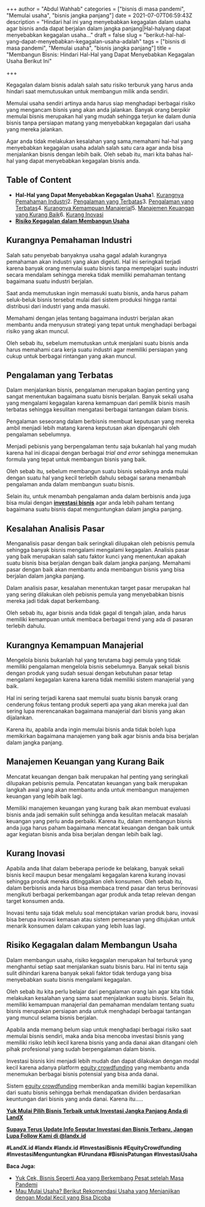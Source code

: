 +++
author = "Abdul Wahhab"
categories = ["bisnis di masa pandemi", "Memulai usaha", "bisnis jangka panjang"]
date = 2021-07-07T06:59:43Z
description = "Hindari hal ini yang menyebabkan kegagalan dalam usaha agar bisnis anda dapat berjalan dalam jangka panjang|Hal-halyang dapat menyebabkan kegagalan usaha..."
draft = false
slug = "berikut-hal-hal-yang-dapat-menyebabkan-kegagalan-usaha-adalah"
tags = ["bisnis di masa pandemi", "Memulai usaha", "bisnis jangka panjang"]
title = "Membangun Bisnis: Hindari Hal-Hal yang Dapat Menyebabkan Kegagalan Usaha Berikut Ini"

+++


Kegagalan dalam bisnis adalah salah satu risiko terburuk yang harus anda hindari saat memutusukan untuk membangun milik anda sendiri.

Memulai usaha sendiri artinya anda harus siap menghadapi berbagai risiko yang mengancam bisnis yang akan anda jalankan. Banyak orang berpikir memulai bisnis merupakan hal yang mudah sehingga terjun ke dalam dunia bisnis tanpa persiapan matang yang menyebabkan kegagalan dari usaha yang mereka jalankan.

Agar anda tidak melakukan kesalahan yang sama,memahami hal-hal yang menyebabkan kegagalan usaha adalah salah satu cara agar anda bisa menjalankan bisnis dengan lebih baik. Oleh sebab itu, mari kita bahas hal-hal yang dapat menyebabkan kegagalan bisnis anda.

## Table of Content

* **Hal-Hal yang Dapat Menyebabkan Kegagalan Usaha**1. [Kurangnya Pemahaman Industri](#kurangnya-pemahaman-industri)2. [Pengalaman yang Terbatas](#pengalaman-yang-terbatas)3. [Pengalaman yang Terbatas](#pengalaman-yang-terbatas)4. [Kurangnya Kemampuan Manajerial](#kurangnya-kemampuan-manajerial)5. [Manajemen Keuangan yang Kurang Baik](#manajemen-keuangan-yang-kurang-baik)6. [Kurang Inovasi](#kurang-inovasi)
* **[Risiko Kegagalan dalam Membangun Usaha](#risiko-kegagalan-dalam-membangun-usaha)**

## Kurangnya Pemahaman Industri

Salah satu penyebab banyaknya usaha gagal adalah kurangnya pemahaman akan industri yang akan digeluti. Hal ini seringkali terjadi karena banyak orang memulai suatu bisnis tanpa mempelajari suatu industri secara mendalam sehingga mereka tidak memiliki pemahaman tentang bagaimana suatu industri berjalan.

Saat anda memutuskan ingin memasuki suatu bisnis, anda harus paham seluk-beluk bisnis tersebut mulai dari sistem produksi hingga rantai distribusi dari industri yang anda masuki.

Memahami dengan jelas tentang bagaimana industri berjalan akan membantu anda menyusun strategi yang tepat untuk menghadapi berbagai risiko yang akan muncul.

Oleh sebab itu, sebelum memutuskan untuk menjalani suatu bisnis anda harus memahami cara kerja suatu industri agar memiliki persiapan yang cukup untuk berbagai rintangan yang akan muncul.

## Pengalaman yang Terbatas

Dalam menjalankan bisnis, pengalaman merupakan bagian penting yang sangat menentukan bagaimana suatu bisnis berjalan. Banyak sekali usaha yang mengalami kegagalan karena kemampuan dari pemilik bisnis masih terbatas sehingga kesulitan mengatasi berbagai tantangan dalam bisnis.

Pengalaman seseorang dalam berbisnis membuat keputusan yang mereka ambil menjadi lebih matang karena keputusan akan dipengaruhi oleh pengalaman sebelumnya.

Menjadi pebisnis yang berpengalaman tentu saja bukanlah hal yang mudah karena hal ini dicapai dengan berbagai _trial and error_ sehingga menemukan formula yang tepat untuk membangun bisnis yang baik.

Oleh sebab itu, sebelum membangun suatu bisnis sebaiknya anda mulai dengan suatu hal yang kecil terlebih dahulu sebagai sarana menambah pengalaman anda dalam membangun suatu bisnis.

Selain itu, untuk menambah pengalaman anda dalam berbisnis anda juga bisa mulai dengan **[investasi bisnis](https://landx.id/project/#/nmw1/)** agar anda lebih paham tentang bagaimana suatu bisnis dapat menguntungkan dalam jangka panjang.

## Kesalahan Analisis Pasar

Menganalisis pasar dengan baik seringkali dilupakan oleh pebisnis pemula sehingga banyak bisnis mengalami mengalami kegagalan. Analisis pasar yang baik merupakan salah satu faktor kunci yang menentukan apakah suatu bisnis bisa berjalan dengan baik dalam jangka panjang. Memahami pasar dengan baik akan membantu anda membangun bisnis yang bisa berjalan dalam jangka panjang.

Dalam analisis pasar, kesalahan menentukan target pasar merupakan hal yang sering dilakukan oleh pebisnis pemula yang menyebabkan bisnis mereka jadi tidak dapat berkembang.

Oleh sebab itu, agar bisnis anda tidak gagal di tengah jalan, anda harus memiliki kemampuan untuk membaca berbagai trend yang ada di pasaran terlebih dahulu.

## Kurangnya Kemampuan Manajerial

Mengelola bisnis bukanlah hal yang terutama bagi pemula yang tidak memiliki pengalaman mengelola bisnis sebelumnya. Banyak sekali bisnis dengan produk yang sudah sesuai dengan kebutuhan pasar tetap mengalami kegagalan karena karena tidak memiliki sistem manajerial yang baik.

Hal ini sering terjadi karena saat memulai suatu bisnis banyak orang cenderung fokus tentang produk seperti apa yang akan mereka jual dan sering lupa merencanakan bagaimana manajerial dari bisnis yang akan dijalankan.

Karena itu, apabila anda ingin memulai bisnis anda tidak boleh lupa memikirkan bagaimana manajemen yang baik agar bisnis anda bisa berjalan dalam jangka panjang.

## Manajemen Keuangan yang Kurang Baik

Mencatat keuangan dengan baik merupakan hal penting yang seringkali dilupakan pebisnis pemula. Pencatatan keuangan yang baik merupakan langkah awal yang akan membantu anda untuk membangun manajemen keuangan yang lebih baik lagi.

Memiliki manajemen keuangan yang kurang baik akan membuat evaluasi bisnis anda jadi semakin sulit sehingga anda kesulitan melacak masalah keuangan yang perlu anda perbaiki. Karena itu, dalam membangun bisnis anda juga harus paham bagaimana mencatat keuangan dengan baik untuk agar kegiatan bisnis anda bisa berjalan dengan lebih baik lagi.

## Kurang Inovasi

Apabila anda lihat dalam beberapa periode ke belakang, banyak sekali bisnis kecil maupun besar mengalami kegagalan karena kurang inovasi sehingga produk mereka ditinggalkan oleh konsumen. Oleh sebab itu, dalam berbisnis anda harus bisa membaca trend pasar dan terus berinovasi mengikuti berbagai perkembangan agar produk anda tetap relevan dengan target konsumen anda.

Inovasi tentu saja tidak melulu soal menciptakan varian produk baru, inovasi bisa berupa inovasi kemasan atau sistem pemesanan yang ditujukan untuk menarik konsumen dalam cakupan yang lebih luas lagi.

## Risiko Kegagalan dalam Membangun Usaha

Dalam membangun usaha, risiko kegagalan merupakan hal terburuk yang menghantui setiap saat menjalankan suatu bisnis baru. Hal ini tentu saja sulit dihindari karena banyak sekali faktor tidak terduga yang bisa menyebabkan suatu bisnis mengalami kegagalan.

Oleh sebab itu kita perlu belajar dari pengalaman orang lain agar kita tidak melakukan kesalahan yang sama saat menjalankan suatu bisnis. Selain itu, memiliki kemampuan manajerial dan pemahaman mendalam tentang suatu bisnis merupakan persiapan anda untuk menghadapi berbagai tantangan yang muncul selama bisnis berjalan.

Apabila anda memang belum siap untuk menghadapi berbagai risiko saat memulai bisnis sendiri, maka anda bisa mencoba investasi bisnis yang memiliki risiko lebih kecil karena bisnis yang anda danai akan ditangani oleh pihak profesional yang sudah berpengalaman dalam bisnis.

Investasi bisnis kini menjadi lebih mudah dan dapat dilakukan dengan modal kecil karena adanya platform [equity crowdfunding](https://landx.id/) yang membantu anda menemukan berbagai bisnis potensial yang bisa anda danai.

Sistem [equity crowdfunding](https://landx.id/) memberikan anda memiliki bagian kepemilikan dari suatu bisnis sehingga berhak mendapatkan dividen berdasarkan keuntungan dari bisnis yang anda danai. Karena itu…..

**[Yuk Mulai Pilih Bisnis Terbaik untuk Investasi Jangka Panjang Anda di LandX](https://landx.id/project/index.html)**

[**Supaya Terus Update Info Seputar Investasi dan Bisnis Terbaru, Jangan Lupa Follow Kami di @landx.id**](https://instagram.com/landx.id?utm_medium=copy_link)

**#LandX.id    #landx         #landx.id    #InvestasiBisnis    #EquityCrowdfunding    #InvestasiMenguntungkan    #Urundana    #BisnisPatungan    #InvestasiUsaha**

**Baca Juga:**

* [Yuk Cek, Bisnis Seperti Apa yang Berkembang Pesat setelah Masa Pandemi](https://landx.id/blog/bisnis-di-masa-pandemi/)
* [Mau Mulai Usaha? Berikut Rekomendasi Usaha yang Menjanjikan dengan Modal Kecil yang Bisa Dicoba](https://landx.id/blog/usaha-yang-menjanjikan-dengan-modal-kecil/)


